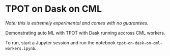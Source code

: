# TPOT on Dask on CML

_Note: this is extremely experimental and comes with no guarantees._

Demonstrating auto ML with TPOT with Dask running accross CML workers.

To run, start a Jupyter session and run the notebook `tpot-on-dask-on-cml-workers.ipynb`.
